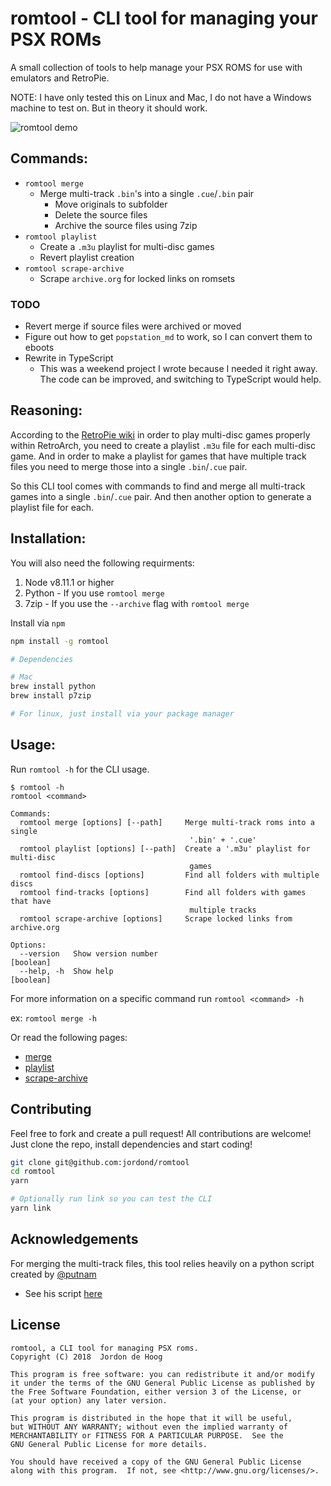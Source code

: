 # romtool - CLI tool for managing your PSX ROMs

A small collection of tools to help manage your PSX ROMS for use with emulators and RetroPie.

NOTE: I have only tested this on Linux and Mac, I do not have a Windows machine to test on. But in theory it should work.

![romtool demo][demo]

## Commands:

* `romtool merge`
  * Merge multi-track `.bin`'s into a single `.cue`/`.bin` pair
    * Move originals to subfolder
    * Delete the source files
    * Archive the source files using 7zip
* `romtool playlist`
  * Create a `.m3u` playlist for multi-disc games
  * Revert playlist creation
* `romtool scrape-archive`
  * Scrape `archive.org` for locked links on romsets

### TODO

* Revert merge if source files were archived or moved
* Figure out how to get `popstation_md` to work, so I can convert them to eboots
* Rewrite in TypeScript
  * This was a weekend project I wrote because I needed it right away. The code can be improved, and switching to TypeScript would help.

## Reasoning:

According to the [RetroPie wiki](https://github.com/retropie/retropie-setup/wiki/Playstation-1#m3u-playlist-for-multi-disc-games) in order to play multi-disc games properly within RetroArch, you need to create a playlist `.m3u` file for each multi-disc game. And in order to make a playlist for games that have multiple track files you need to merge those into a single `.bin`/`.cue` pair.

So this CLI tool comes with commands to find and merge all multi-track games into a single `.bin`/`.cue` pair. And then another option to generate a playlist file for each.

## Installation:

You will also need the following requirments:

1.  Node v8.11.1 or higher
2.  Python - If you use `romtool merge`
3.  7zip - If you use the `--archive` flag with `romtool merge`

Install via `npm`

```bash
npm install -g romtool

# Dependencies

# Mac
brew install python
brew install p7zip

# For linux, just install via your package manager
```

## Usage:

Run `romtool -h` for the CLI usage.

```
$ romtool -h
romtool <command>

Commands:
  romtool merge [options] [--path]     Merge multi-track roms into a single
                                        '.bin' + '.cue'
  romtool playlist [options] [--path]  Create a '.m3u' playlist for multi-disc
                                        games
  romtool find-discs [options]         Find all folders with multiple discs
  romtool find-tracks [options]        Find all folders with games that have
                                        multiple tracks
  romtool scrape-archive [options]     Scrape locked links from archive.org

Options:
  --version   Show version number                                      [boolean]
  --help, -h  Show help                                                [boolean]
```

For more information on a specific command run `romtool <command> -h`

ex: `romtool merge -h`

Or read the following pages:

* [merge](docs/merge.md)
* [playlist](docs/playlist.md)
* [scrape-archive](docs/scrape.md)

## Contributing

Feel free to fork and create a pull request! All contributions are welcome! Just clone the repo, install dependencies and start coding!

```bash
git clone git@github.com:jordond/romtool
cd romtool
yarn

# Optionally run link so you can test the CLI
yarn link
```

## Acknowledgements

For merging the multi-track files, this tool relies heavily on a python script created by [@putnam](https://github.com/putnam)

* See his script [here](https://github.com/putnam/binmerge)

## License

```
romtool, a CLI tool for managing PSX roms.
Copyright (C) 2018  Jordon de Hoog

This program is free software: you can redistribute it and/or modify
it under the terms of the GNU General Public License as published by
the Free Software Foundation, either version 3 of the License, or
(at your option) any later version.

This program is distributed in the hope that it will be useful,
but WITHOUT ANY WARRANTY; without even the implied warranty of
MERCHANTABILITY or FITNESS FOR A PARTICULAR PURPOSE.  See the
GNU General Public License for more details.

You should have received a copy of the GNU General Public License
along with this program.  If not, see <http://www.gnu.org/licenses/>.
```

[demo]: https://github.com/jordond/romtools/raw/master/assets/demo-usage.gif "CLI Demo"
